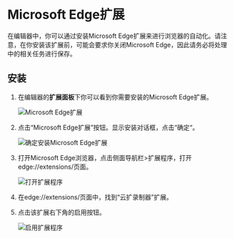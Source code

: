 # Microsoft Edge扩展
在编辑器中，你可以通过安装Microsoft Edge扩展来进行浏览器的自动化。请注意，在你安装该扩展前，可能会要求你关闭Microsoft Edge，因此请务必将处理中的相关任务进行保存。

## 安装
1. 在编辑器的**扩展面板**下你可以看到你需要安装的Microsoft Edge扩展。

   ![Microsoft Edge扩展](https://docimages.blob.core.chinacloudapi.cn/images/Amanda/Extension/Edge/EntensionInStudio.jpg)

2. 点击“Microsoft Edge扩展”按钮。显示安装对话框，点击“确定“。

   ![确定安装Microsoft Edge扩展](https://docimages.blob.core.chinacloudapi.cn/images/Amanda/Extension/Edge/InstallWindow.jpg)

3. 打开Microsoft Edge浏览器，点击侧面导航栏>扩展程序，打开edge://extensions/页面。

   ![打开扩展程序](https://docimages.blob.core.chinacloudapi.cn/images/Amanda/Extension/Edge/BrowserSetting.jpg)

4. 在edge://extensions/页面中，找到“云扩录制器”扩展。

5. 点击该扩展右下角的启用按钮。

   ![启用扩展程序](https://docimages.blob.core.chinacloudapi.cn/images/Amanda/Extension/Edge/InstalledInBrowser.png)
